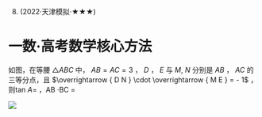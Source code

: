 8. (2022·天津模拟·★★★)

# 一数·高考数学核心方法

如图，在等腰 $\triangle A B C$ 中， $A B = A C = 3$ ， $D$ ， $E$ 与 $M ,$ $N$ 分别是 $A B$ ， $A C$ 的三等分点，且 $\overrightarrow { D N } \cdot \overrightarrow { M E } = - 1$ ，则tan $A =$ ，AB ·BC =

![](<../../qs_image_DB/第2节 数量积的常见几何方法：方法册+练习册/c5f4213476b79d6cfdc08c53681393960853cfd62454ee56f3ea9d4986e74975.jpg>)
